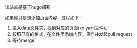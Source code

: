 该站点是基于hugo部署

如果你只是想添加页面内容，过程如下：
1. 进入data文件夹，找到对应的页面(xx.yaml文件)。
2. 按照已有的格式，在文件里添加内容，保存并发起pull request
3. 等待merge